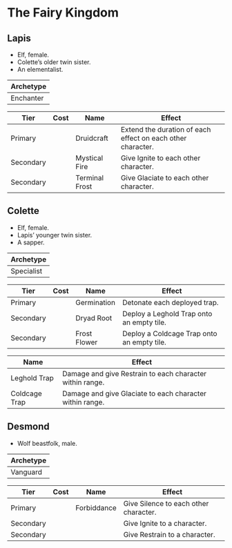 # The Fairy Kingdom

## Lapis

  - Elf, female.
  - Colette’s older twin sister.
  - An elementalist.

| Archetype |
| --------- |
| Enchanter |

| Tier      | Cost | Name           | Effect                                                      |
| --------- | :--: | -------------- | ----------------------------------------------------------- |
| Primary   |      | Druidcraft     | Extend the duration of each effect on each other character. |
| Secondary |      | Mystical Fire  | Give Ignite to each other character.                        |
| Secondary |      | Terminal Frost | Give Glaciate to each other character.                      |

## Colette

  - Elf, female.
  - Lapis’ younger twin sister.
  - A sapper.

| Archetype  |
| ---------- |
| Specialist |

| Tier      | Cost | Name         | Effect                                     |
| --------- | :--: | ------------ | ------------------------------------------ |
| Primary   |      | Germination  | Detonate each deployed trap.               |
| Secondary |      | Dryad Root   | Deploy a Leghold Trap onto an empty tile.  |
| Secondary |      | Frost Flower | Deploy a Coldcage Trap onto an empty tile. |

| Name          | Effect                                                   |
| ------------- | -------------------------------------------------------- |
| Leghold Trap  | Damage and give Restrain to each character within range. |
| Coldcage Trap | Damage and give Glaciate to each character within range. |

## Desmond

  - Wolf beastfolk, male.

| Archetype |
| --------- |
| Vanguard  |

| Tier      | Cost | Name        | Effect                                |
| --------- | :--: | ----------- | ------------------------------------- |
| Primary   |      | Forbiddance | Give Silence to each other character. |
| Secondary |      |             | Give Ignite to a character.           |
| Secondary |      |             | Give Restrain to a character.         |
